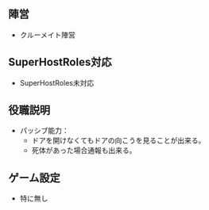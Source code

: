 ## 陣営
- クルーメイト陣営

## SuperHostRoles対応
- SuperHostRoles未対応

## 役職説明
- パッシブ能力：
  - ドアを開けなくてもドアの向こうを見ることが出来る。
  - 死体があった場合通報も出来る。

## ゲーム設定
- 特に無し